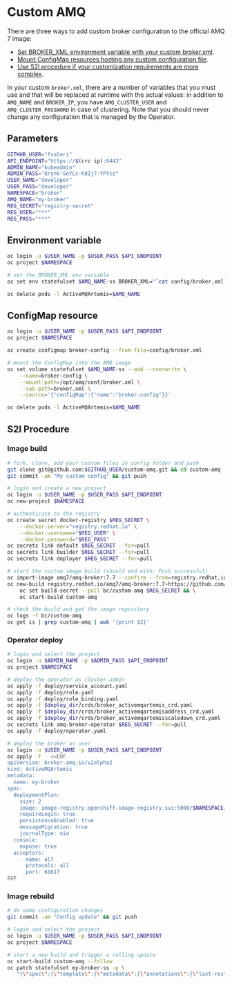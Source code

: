 # Custom AMQ
There are three ways to add custom broker configuration to the official AMQ 7 image:

- [Set BROKER_XML environment variable with your custom broker.xml](#environment-variable).
- [Mount ConfigMap resources hosting any custom configuration file](#configmap-resource).
- [Use S2I procedure if your customization requirements are more complex](#s2i-procedure).

In your custom `broker.xml`, there are a number of variables that you must use and that will be
replaced at runtime with the actual values: in addition to `AMQ_NAME` and `BROKER_IP`, you have
`AMQ_CLUSTER_USER` and `AMQ_CLUSTER_PASSWORD` in case of clustering. Note that you should never
change any configuration that is managed by the Operator.

## Parameters
```sh
GITHUB_USER="fvaleri"
API_ENDPOINT="https://$(crc ip):6443"
ADMIN_NAME="kubeadmin"
ADMIN_PASS="8rynV-SeYLc-h8Ij7-YPYcz"
USER_NAME="developer"
USER_PASS="developer"
NAMESPACE="broker"
AMQ_NAME="my-broker"
REG_SECRET="registry-secret"
REG_USER="***"
REG_PASS="***"
```

## Environment variable
```sh
oc login -u $USER_NAME -p $USER_PASS $API_ENDPOINT
oc project $NAMESPACE

# set the BROKER_XML env variable
oc set env statefulset $AMQ_NAME-ss BROKER_XML="`cat config/broker.xml`"

oc delete pods -l ActiveMQArtemis=$AMQ_NAME
```

## ConfigMap resource
```sh
oc login -u $USER_NAME -p $USER_PASS $API_ENDPOINT
oc project $NAMESPACE

oc create configmap broker-config --from-file=config/broker.xml

# mount the ConfigMap into the AMQ image
oc set volume statefulset $AMQ_NAME-ss --add --overwrite \
    --name=broker-config \
    --mount-path=/opt/amq/conf/broker.xml \
    --sub-path=broker.xml \
    --source='{"configMap":{"name":"broker-config"}}'

oc delete pods -l ActiveMQArtemis=$AMQ_NAME
```

## S2I Procedure

### Image build
```sh
# fork, clone, add your custom files in config folder and push
git clone git@github.com:$GITHUB_USER/custom-amq.git && cd custom-amq
git commit -am "My custom config" && git push

# login and create a new project
oc login -u $USER_NAME -p $USER_PASS $API_ENDPOINT
oc new-project $NAMESPACE

# authenticate to the registry
oc create secret docker-registry $REG_SECRET \
    --docker-server="registry.redhat.io" \
    --docker-username="$REG_USER" \
    --docker-password="$REG_PASS"
oc secrets link default $REG_SECRET --for=pull
oc secrets link builder $REG_SECRET --for=pull
oc secrets link deployer $REG_SECRET --for=pull

# start the custom image build (should end with: Push successful)
oc import-image amq7/amq-broker:7.7 --confirm --from=registry.redhat.io/amq7/amq-broker:7.7 -n $NAMESPACE
oc new-build registry.redhat.io/amq7/amq-broker:7.7~https://github.com/$GITHUB_USER/custom-amq.git && \
    oc set build-secret --pull bc/custom-amq $REG_SECRET && \
    oc start-build custom-amq

# check the build and get the image repository
oc logs -f bc/custom-amq
oc get is | grep custom-amq | awk '{print $2}'
```

### Operator deploy
```sh
# login and select the project
oc login -u $ADMIN_NAME -p $ADMIN_PASS $API_ENDPOINT
oc project $NAMESPACE

# deploy the operator as cluster-admin
oc apply -f deploy/service_account.yaml
oc apply -f deploy/role.yaml
oc apply -f deploy/role_binding.yaml
oc apply -f $deploy_dir/crds/broker_activemqartemis_crd.yaml
oc apply -f $deploy_dir/crds/broker_activemqartemisaddress_crd.yaml
oc apply -f $deploy_dir/crds/broker_activemqartemisscaledown_crd.yaml
oc secrets link amq-broker-operator $REG_SECRET --for=pull
oc apply -f deploy/operator.yaml

# deploy the broker as user
oc login -u $USER_NAME -p $USER_PASS $API_ENDPOINT
oc apply -f - <<EOF
apiVersion: broker.amq.io/v2alpha2
kind: ActiveMQArtemis
metadata:
  name: my-broker
spec:
  deploymentPlan:
    size: 2
    image: image-registry.openshift-image-registry.svc:5000/$NAMESPACE/custom-amq
    requireLogin: true
    persistenceEnabled: true
    messageMigration: true
    journalType: nio
  console:
    expose: true
  acceptors:
    - name: all
      protocols: all
      port: 61617
EOF
```

### Image rebuild
```sh
# do some configuration changes
git commit -am "Config update" && git push

# login and select the project
oc login -u $USER_NAME -p $USER_PASS $API_ENDPOINT
oc project $NAMESPACE

# start a new build and trigger a rolling update
oc start-build custom-amq --follow
oc patch statefulset my-broker-ss -p \
   "{\"spec\":{\"template\":{\"metadata\":{\"annotations\":{\"last-restart\":\"`date +'%s'`\"}}}}}"
```
